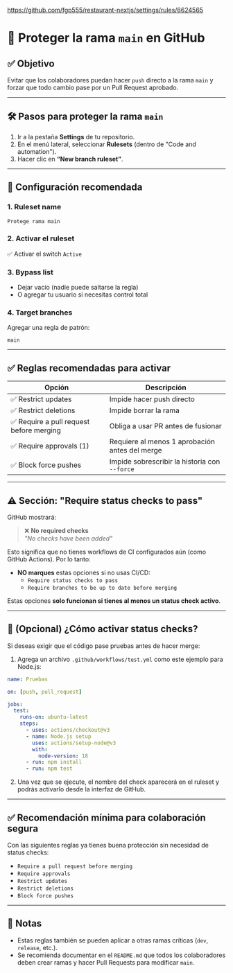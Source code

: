 https://github.com/fgp555/restaurant-nextjs/settings/rules/6624565

# 🔐 Proteger la rama `main` en GitHub

## ✅ Objetivo

Evitar que los colaboradores puedan hacer `push` directo a la rama `main` y forzar que todo cambio pase por un Pull Request aprobado.

---

## 🛠️ Pasos para proteger la rama `main`

1. Ir a la pestaña **Settings** de tu repositorio.
2. En el menú lateral, seleccionar **Rulesets** (dentro de "Code and automation").
3. Hacer clic en **“New branch ruleset”**.

---

## 🧾 Configuración recomendada

### 1. **Ruleset name**

```
Protege rama main
```

### 2. **Activar el ruleset**

✅ Activar el switch `Active`

### 3. **Bypass list**

- Dejar vacío (nadie puede saltarse la regla)
- O agregar tu usuario si necesitas control total

### 4. **Target branches**

Agregar una regla de patrón:

```
main
```

---

## ✅ Reglas recomendadas para activar

| Opción                                   | Descripción                                    |
| ---------------------------------------- | ---------------------------------------------- |
| ✅ Restrict updates                      | Impide hacer push directo                      |
| ✅ Restrict deletions                    | Impide borrar la rama                          |
| ✅ Require a pull request before merging | Obliga a usar PR antes de fusionar             |
| ✅ Require approvals (1)                 | Requiere al menos 1 aprobación antes del merge |
| ✅ Block force pushes                    | Impide sobrescribir la historia con `--force`  |

---

## ⚠️ Sección: "Require status checks to pass"

GitHub mostrará:

> ❌ **No required checks**  
> _"No checks have been added"_

Esto significa que no tienes workflows de CI configurados aún (como GitHub Actions). Por lo tanto:

- **NO marques** estas opciones si no usas CI/CD:
  - `Require status checks to pass`
  - `Require branches to be up to date before merging`

Estas opciones **solo funcionan si tienes al menos un status check activo**.

---

## 🧪 (Opcional) ¿Cómo activar status checks?

Si deseas exigir que el código pase pruebas antes de hacer merge:

1. Agrega un archivo `.github/workflows/test.yml` como este ejemplo para Node.js:

```yaml
name: Pruebas

on: [push, pull_request]

jobs:
  test:
    runs-on: ubuntu-latest
    steps:
      - uses: actions/checkout@v3
      - name: Node.js setup
        uses: actions/setup-node@v3
        with:
          node-version: 18
      - run: npm install
      - run: npm test
```

2. Una vez que se ejecute, el nombre del check aparecerá en el ruleset y podrás activarlo desde la interfaz de GitHub.

---

## ✅ Recomendación mínima para colaboración segura

Con las siguientes reglas ya tienes buena protección sin necesidad de status checks:

- `Require a pull request before merging`
- `Require approvals`
- `Restrict updates`
- `Restrict deletions`
- `Block force pushes`

---

## 📌 Notas

- Estas reglas también se pueden aplicar a otras ramas críticas (`dev`, `release`, etc.).
- Se recomienda documentar en el `README.md` que todos los colaboradores deben crear ramas y hacer Pull Requests para modificar `main`.
